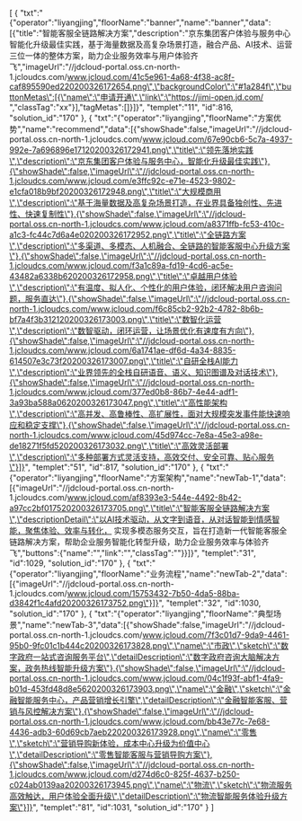 [
	{
		"txt":"{\"operator\":\"liyangjing\",\"floorName\":\"banner\",\"name\":\"banner\",\"data\":[{\"title\":\"智能客服全链路解决方案\",\"description\":\"京东集团客户体验与服务中心智能化升级最佳实践，基于海量数据及高复杂场景打造，融合产品、AI技术、运营三位一体的整体方案，助力企业服务效率与用户体验齐飞\",\"imageUrl\":\"//jdcloud-portal.oss.cn-north-1.jcloudcs.com/www.jcloud.com/41c5e961-4a68-4f38-ac8f-caf895590ed220200326172654.png\",\"backgroundColor\":\"#1a284f\",\"buttonMetas\":[{\"name\":\"申请开通\",\"link\":\"https://jimi-open.jd.com/ \",\"classTag\":\"xx\"}],\"tagMetas\":[]}]}",
		"templet":"11",
		"id":816,
		"solution_id":"170"
	},
	{
		"txt":"{\"operator\":\"liyangjing\",\"floorName\":\"方案优势\",\"name\":\"recommend\",\"data\":[{\"showShade\":false,\"imageUrl\":\"//jdcloud-portal.oss.cn-north-1.jcloudcs.com/www.jcloud.com/67e90cb6-5c7a-4937-992e-7a696896e17120200326172941.png\",\"title\":\"领先落地实践\",\"description\":\"京东集团客户体验与服务中心，智能化升级最佳实践\"},{\"showShade\":false,\"imageUrl\":\"//jdcloud-portal.oss.cn-north-1.jcloudcs.com/www.jcloud.com/e3ffc92c-e71e-4523-9802-e1cfa018b9bf20200326172948.png\",\"title\":\"大规模商用\",\"description\":\"基于海量数据及高复杂场景打造，在业界具备独创性、先进性、快速复制性\"},{\"showShade\":false,\"imageUrl\":\"//jdcloud-portal.oss.cn-north-1.jcloudcs.com/www.jcloud.com/a8371ffb-fc53-410c-a1c3-fc44c7d6a4e020200326172952.png\",\"title\":\"全链路方案\",\"description\":\"多渠道、多模态、人机融合、全链路的智能客服中心升级方案\"},{\"showShade\":false,\"imageUrl\":\"//jdcloud-portal.oss.cn-north-1.jcloudcs.com/www.jcloud.com/f3a1c89a-fd19-4cd6-ac5e-43482a6338b620200326172958.png\",\"title\":\"卓越用户体验\",\"description\":\"有温度、拟人化、个性化的用户体验，闭环解决用户咨询问题，服务直达\"},{\"showShade\":false,\"imageUrl\":\"//jdcloud-portal.oss.cn-north-1.jcloudcs.com/www.jcloud.com/f6c85cb2-92b2-4782-8b6b-bf7a4f3b312120200326173003.png\",\"title\":\"数智化运营\",\"description\":\"数智驱动，闭环运营，让场景优化有速度有方向\"},{\"showShade\":false,\"imageUrl\":\"//jdcloud-portal.oss.cn-north-1.jcloudcs.com/www.jcloud.com/6a1741ae-df6d-4a34-8835-614507e3c73f20200326173007.png\",\"title\":\"自研全栈AI能力\",\"description\":\"业界领先的全栈自研语音、语义、知识图谱及对话技术\"},{\"showShade\":false,\"imageUrl\":\"//jdcloud-portal.oss.cn-north-1.jcloudcs.com/www.jcloud.com/377ed0b8-86b7-4e44-adf1-3a93ba588a0620200326173047.png\",\"title\":\"高性能架构\",\"description\":\"高并发、高鲁棒性、高扩展性，面对大规模突发事件能快速响应和稳定支撑\"},{\"showShade\":false,\"imageUrl\":\"//jdcloud-portal.oss.cn-north-1.jcloudcs.com/www.jcloud.com/45d974cc-7e8a-45e3-a98e-de18271f5fd520200326173032.png\",\"title\":\"高效灵活部署\",\"description\":\"多种部署方式灵活支持，高效交付、安全可靠、贴心服务\"}]}",
		"templet":"51",
		"id":817,
		"solution_id":"170"
	},
	{
		"txt":"{\"operator\":\"liyangjing\",\"floorName\":\"方案架构\",\"name\":\"newTab-1\",\"data\":[{\"imageUrl\":\"//jdcloud-portal.oss.cn-north-1.jcloudcs.com/www.jcloud.com/af8393e3-544e-4492-8b42-a97cc2bf017520200326173705.png\",\"title\":\"智能客服全链路解决方案\",\"descriptionDetail\":\"以AI技术驱动，从文字到语音，从对话智能到情感智能，聚焦体验、效率与转化， 实现多模态服务交互，旨在打造新一代智能客服全链路解决方案，帮助企业服务智能化转型升级，助力企业服务效率与体验齐飞\",\"buttons\":{\"name\":\"\",\"link\":\"\",\"classTag\":\"\"}}]}",
		"templet":"31",
		"id":1029,
		"solution_id":"170"
	},
	{
		"txt":"{\"operator\":\"liyangjing\",\"floorName\":\"业务流程\",\"name\":\"newTab-2\",\"data\":[{\"imageUrl\":\"//jdcloud-portal.oss.cn-north-1.jcloudcs.com/www.jcloud.com/15753432-7b50-4da5-88ba-d3842f1c4afd20200326173752.png\"}]}",
		"templet":"32",
		"id":1030,
		"solution_id":"170"
	},
	{
		"txt":"{\"operator\":\"liyangjing\",\"floorName\":\"典型场景\",\"name\":\"newTab-3\",\"data\":[{\"showShade\":false,\"imageUrl\":\"//jdcloud-portal.oss.cn-north-1.jcloudcs.com/www.jcloud.com/7f3c01d7-9da9-4461-95b0-9fc01c1b444c20200326173828.png\",\"name\":\"市政\",\"sketch\":\"数字政府一站式咨询服务平台\",\"detailDescription\":\"数字政府咨询大脑解决方案，政务热线智能升级方案\"},{\"showShade\":false,\"imageUrl\":\"//jdcloud-portal.oss.cn-north-1.jcloudcs.com/www.jcloud.com/04c1f93f-abf1-4fa9-b01d-453fd48d8e5620200326173903.png\",\"name\":\"金融\",\"sketch\":\"金融智能服务中心，产品营销增长引擎\",\"detailDescription\":\"金融智能客服、营销与风控解决方案\"},{\"showShade\":false,\"imageUrl\":\"//jdcloud-portal.oss.cn-north-1.jcloudcs.com/www.jcloud.com/bb43e77c-7e68-4436-adb3-60d69cb7aeb220200326173928.png\",\"name\":\"零售\",\"sketch\":\"营销导购新体验，成本中心升级为价值中心\",\"detailDescription\":\"零售智能客服与营销导购方案\"},{\"showShade\":false,\"imageUrl\":\"//jdcloud-portal.oss.cn-north-1.jcloudcs.com/www.jcloud.com/d274d6c0-825f-4637-b250-c024ab0139aa20200326173945.png\",\"name\":\"物流\",\"sketch\":\"物流服务高效触达，用户体验全面升级\",\"detailDescription\":\"物流智能服务体验升级方案\"}]}",
		"templet":"81",
		"id":1031,
		"solution_id":"170"
	}
]